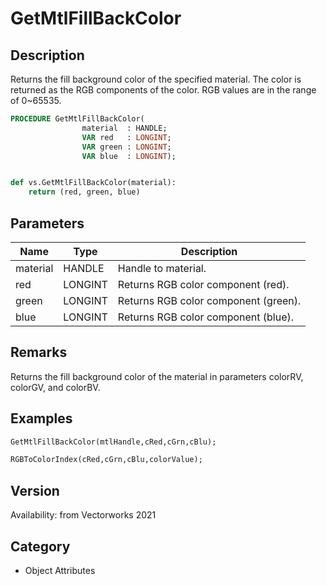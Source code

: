 # GetMtlFillBackColor

## Description
Returns the fill background color of the specified material. The color is returned as the RGB components of the color. RGB values are in the range of 0~65535.

```pascal
PROCEDURE GetMtlFillBackColor(
				material  : HANDLE;
				VAR red   : LONGINT;
				VAR green : LONGINT;
				VAR blue  : LONGINT);
```

```python

def vs.GetMtlFillBackColor(material):
    return (red, green, blue)
```

## Parameters
|Name|Type|Description|
|---|---|---|
|material|HANDLE|Handle to material.|
|red|LONGINT|Returns RGB color component (red).|
|green|LONGINT|Returns RGB color component (green).|
|blue|LONGINT|Returns RGB color component (blue).|

## Remarks
Returns the fill background color of the material in parameters colorRV, colorGV, and colorBV.

## Examples
```pascal
GetMtlFillBackColor(mtlHandle,cRed,cGrn,cBlu);

RGBToColorIndex(cRed,cGrn,cBlu,colorValue);
```

## Version
Availability: from Vectorworks 2021
## Category
* Object Attributes

